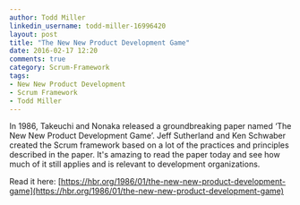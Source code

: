 ```yaml
---
author: Todd Miller
linkedin_username: todd-miller-16996420
layout: post
title: "The New New Product Development Game"
date: 2016-02-17 12:20
comments: true
category: Scrum-Framework
tags:
- New New Product Development
- Scrum Framework
- Todd Miller
---
```


In 1986, Takeuchi and Nonaka released a groundbreaking paper named ‘The New New Product Development Game’. Jeff Sutherland and Ken Schwaber created the Scrum framework based on a lot of the practices and principles described in the paper. It's amazing to read the paper today and see how much of it still applies and is relevant to development organizations.

Read it here: [https://hbr.org/1986/01/the-new-new-product-development-game](https://hbr.org/1986/01/the-new-new-product-development-game)
